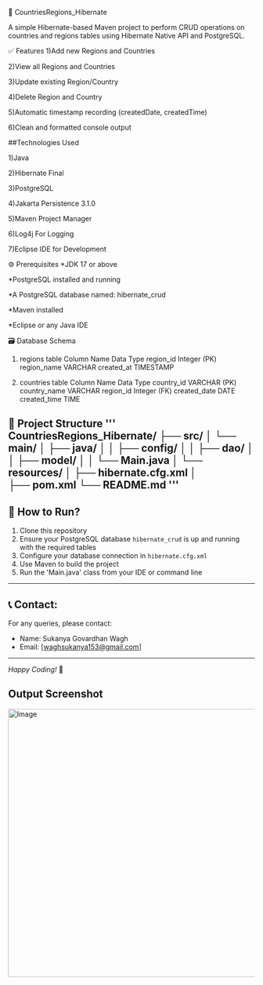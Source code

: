📘 CountriesRegions_Hibernate

A simple Hibernate-based Maven project to perform CRUD operations on countries and regions tables using Hibernate Native API and PostgreSQL.

✅ Features
1)Add new Regions and Countries

2)View all Regions and Countries

3)Update existing Region/Country

4)Delete Region and Country

5)Automatic timestamp recording (createdDate, createdTime)

6)Clean and formatted console output

##Technologies Used

1)Java

2)Hibernate Final

3)PostgreSQL	

4)Jakarta Persistence	3.1.0

5)Maven	Project Manager

6)Log4j	For Logging

7)Eclipse IDE	for Development

⚙️ Prerequisites
*JDK 17 or above

*PostgreSQL installed and running

*A PostgreSQL database named: hibernate_crud

*Maven installed

*Eclipse or any Java IDE

🗃️ Database Schema

1) regions table
Column Name	Data Type
region_id	Integer (PK)
region_name	VARCHAR
created_at	TIMESTAMP

2) countries table
Column Name	Data Type
country_id	VARCHAR (PK)
country_name	VARCHAR
region_id	Integer (FK)
created_date	DATE
created_time	TIME

📂 Project Structure
'''
CountriesRegions_Hibernate/
├── src/
│   └── main/
│       ├── java/
│       │   ├── config/
│       │   ├── dao/
│       │   ├── model/
│       │   └── Main.java
│       └── resources/
│           ├── hibernate.cfg.xml
│           
├── pom.xml
└── README.md
'''
---

## 🚀 How to Run?

1. Clone this repository  
2. Ensure your PostgreSQL database `hibernate_crud` is up and running with the required tables  
3. Configure your database connection in `hibernate.cfg.xml`  
4. Use Maven to build the project
5. Run the 'Main.java' class from your IDE or command line  

---

## 📞 Contact:

For any queries, please contact:

- Name: Sukanya Govardhan Wagh  
- Email: [waghsukanya153@gmail.com]  

---

*Happy Coding!* 🚀

## Output Screenshot

<img width="735" height="547" alt="Image" src="https://github.com/user-attachments/assets/6893c818-f369-4310-b904-cd99edc64691" />
